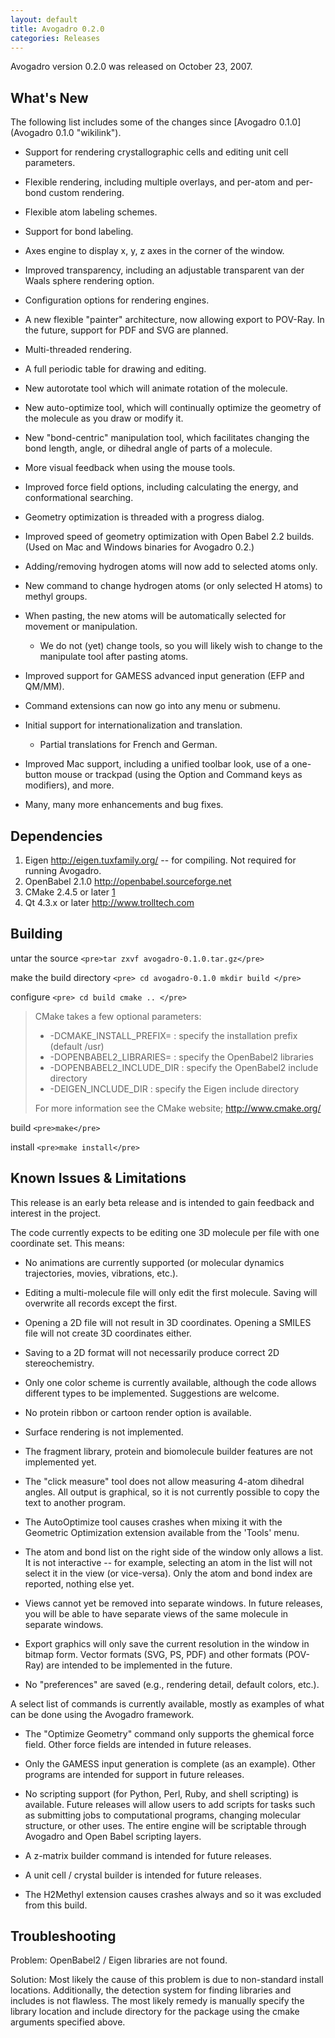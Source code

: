 ```yaml
---
layout: default
title: Avogadro 0.2.0
categories: Releases
---
```




Avogadro version 0.2.0 was released on October 23, 2007.

What's New
----------

The following list includes some of the changes since [Avogadro 0.1.0](Avogadro 0.1.0 "wikilink").



-   Support for rendering crystallographic cells and editing unit cell parameters.
-   Flexible rendering, including multiple overlays, and per-atom and per-bond custom rendering.
-   Flexible atom labeling schemes.
-   Support for bond labeling.
-   Axes engine to display x, y, z axes in the corner of the window.
-   Improved transparency, including an adjustable transparent van der Waals sphere rendering option.
-   Configuration options for rendering engines.
-   A new flexible "painter" architecture, now allowing export to POV-Ray. In the future, support for PDF and SVG are planned.
-   Multi-threaded rendering.



-   A full periodic table for drawing and editing.
-   New autorotate tool which will animate rotation of the molecule.
-   New auto-optimize tool, which will continually optimize the geometry of the molecule as you draw or modify it.
-   New "bond-centric" manipulation tool, which facilitates changing the bond length, angle, or dihedral angle of parts of a molecule.
-   More visual feedback when using the mouse tools.



-   Improved force field options, including calculating the energy, and conformational searching.
-   Geometry optimization is threaded with a progress dialog.
-   Improved speed of geometry optimization with Open Babel 2.2 builds. (Used on Mac and Windows binaries for Avogadro 0.2.)
-   Adding/removing hydrogen atoms will now add to selected atoms only.
-   New command to change hydrogen atoms (or only selected H atoms) to methyl groups.
-   When pasting, the new atoms will be automatically selected for movement or manipulation.
    -   We do not (yet) change tools, so you will likely wish to change to the manipulate tool after pasting atoms.
-   Improved support for GAMESS advanced input generation (EFP and QM/MM).
-   Command extensions can now go into any menu or submenu.



-   Initial support for internationalization and translation.
    -   Partial translations for French and German.
-   Improved Mac support, including a unified toolbar look, use of a one-button mouse or trackpad (using the Option and Command keys as modifiers), and more.
-   Many, many more enhancements and bug fixes.

Dependencies
------------

1.  Eigen [<http://eigen.tuxfamily.org/>](http://eigen.tuxfamily.org/) -- for compiling. Not required for running Avogadro.
2.  OpenBabel 2.1.0 [<http://openbabel.sourceforge.net>](http://openbabel.sourceforge.net)
3.  CMake 2.4.5 or later [1](http://www.cmake.org)
4.  Qt 4.3.x or later [<http://www.trolltech.com>](http://www.trolltech.com/)

Building
--------

untar the source `<pre>tar zxvf avogadro-0.1.0.tar.gz</pre>`

make the build directory `<pre>
cd avogadro-0.1.0
mkdir build
</pre>`

configure `<pre>
cd build
cmake ..
</pre>`

> CMake takes a few optional parameters:
>
> -   -DCMAKE\_INSTALL\_PREFIX= : specify the installation prefix (default /usr)
> -   -DOPENBABEL2\_LIBRARIES= : specify the OpenBabel2 libraries
> -   -DOPENBABEL2\_INCLUDE\_DIR : specify the OpenBabel2 include directory
> -   -DEIGEN\_INCLUDE\_DIR : specify the Eigen include directory
>
> For more information see the CMake website; [<http://www.cmake.org/>](http://www.cmake.org/)

build `<pre>make</pre>`

install `<pre>make install</pre>`

Known Issues & Limitations
--------------------------

This release is an early beta release and is intended to gain feedback and interest in the project.

The code currently expects to be editing one 3D molecule per file with one coordinate set. This means:

-   No animations are currently supported (or molecular dynamics trajectories, movies, vibrations, etc.).
-   Editing a multi-molecule file will only edit the first molecule. Saving will overwrite all records except the first.
-   Opening a 2D file will not result in 3D coordinates. Opening a SMILES file will not create 3D coordinates either.
-   Saving to a 2D format will not necessarily produce correct 2D stereochemistry.



-   Only one color scheme is currently available, although the code allows different types to be implemented. Suggestions are welcome.
-   No protein ribbon or cartoon render option is available.
-   Surface rendering is not implemented.



-   The fragment library, protein and biomolecule builder features are not implemented yet.
-   The "click measure" tool does not allow measuring 4-atom dihedral angles. All output is graphical, so it is not currently possible to copy the text to another program.
-   The AutoOptimize tool causes crashes when mixing it with the Geometric Optimization extension available from the 'Tools' menu.



-   The atom and bond list on the right side of the window only allows a list. It is not interactive -- for example, selecting an atom in the list will not select it in the view (or vice-versa). Only the atom and bond index are reported, nothing else yet.
-   Views cannot yet be removed into separate windows. In future releases, you will be able to have separate views of the same molecule in separate windows.
-   Export graphics will only save the current resolution in the window in bitmap form. Vector formats (SVG, PS, PDF) and other formats (POV-Ray) are intended to be implemented in the future.
-   No "preferences" are saved (e.g., rendering detail, default colors, etc.).



A select list of commands is currently available, mostly as examples of what can be done using the Avogadro framework.

-   The "Optimize Geometry" command only supports the ghemical force field. Other force fields are intended in future releases.
-   Only the GAMESS input generation is complete (as an example). Other programs are intended for support in future releases.
-   No scripting support (for Python, Perl, Ruby, and shell scripting) is available. Future releases will allow users to add scripts for tasks such as submitting jobs to computational programs, changing molecular structure, or other uses. The entire engine will be scriptable through Avogadro and Open Babel scripting layers.
-   A z-matrix builder command is intended for future releases.
-   A unit cell / crystal builder is intended for future releases.



-   The H2Methyl extension causes crashes always and so it was excluded from this build.

Troubleshooting
---------------

Problem: OpenBabel2 / Eigen libraries are not found.

Solution: Most likely the cause of this problem is due to non-standard install locations. Additionally, the detection system for finding libraries and includes is not flawless. The most likely remedy is manually specify the library location and include directory for the package using the cmake arguments specified above.



